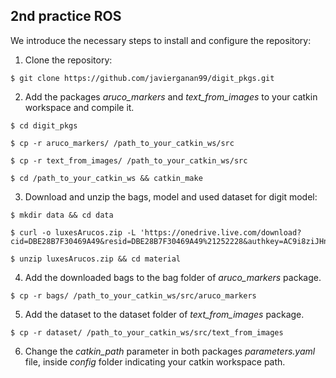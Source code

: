 ## 2nd practice ROS

We introduce the necessary steps to install and configure the repository:

1. Clone the repository:

```
$ git clone https://github.com/javierganan99/digit_pkgs.git
```

2. Add the packages *aruco_markers* and *text_from_images* to your catkin workspace and compile it.

```
$ cd digit_pkgs
```
```
$ cp -r aruco_markers/ /path_to_your_catkin_ws/src
```

```
$ cp -r text_from_images/ /path_to_your_catkin_ws/src
```

```
$ cd /path_to_your_catkin_ws && catkin_make
```

3. Download and unzip the bags, model and used dataset for digit model:

```
$ mkdir data && cd data
```

```
$ curl -o luxesArucos.zip -L 'https://onedrive.live.com/download?cid=DBE28B7F30469A49&resid=DBE28B7F30469A49%21252228&authkey=AC9i8ziJHnd95Vo'
```

```
$ unzip luxesArucos.zip && cd material
```

4. Add the downloaded bags to the bag folder of *aruco_markers* package.

```
$ cp -r bags/ /path_to_your_catkin_ws/src/aruco_markers
```

5. Add the dataset to the dataset folder of *text_from_images* package.

```
$ cp -r dataset/ /path_to_your_catkin_ws/src/text_from_images
```

6. Change the *catkin_path* parameter in both packages *parameters.yaml* file, inside *config* folder indicating your catkin workspace path.
